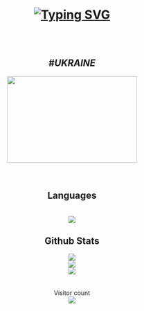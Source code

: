 <h1 align="center">
   <a href="https://git.io/typing-svg"><img src="https://readme-typing-svg.demolab.com?font=Cascadia+Code&size=24&pause=1000&width=480&lines=Hi+there!+I'm+JJ-JIN!;I+love+building+websites!;Follow+%40satled-caramel+on+GitHub!!!" alt="Typing SVG" /></a>
</h1>
<br>
<br>
<div align="center">
   <h2 align="center"><i>#UKRAINE</i></h2>
   <img src="https://cdn.britannica.com/14/4814-004-7C0DF1BB/Flag-Ukraine.jpg" align="middle" width="300px" height="200px"/>
</div>
<br>
<br>
<div align="center">
   <h2>Languages</h2>
   <br>
   <img src="https://github-readme-stats.vercel.app/api/top-langs/?username=ttiramisu&count_private=true&show_icons=true&theme=onedark&layout=compact" align="middle"/>
   <br>
   <h2>Github Stats</h2>
   <img src="https://github-readme-stats.vercel.app/api?username=ttiramisu&count_private=true&show_icons=true&theme=onedark" />
   <br>
   <img src="https://streak-stats.demolab.com/?user=ttiramisu&theme=radical%22%20width=%2249%%22%20alt=%22streaks%20graph" />
   <br>
   <img src="https://github-readme-activity-graph.cyclic.app/graph?username=ttiramisu&bg_color=141321&color=A9FEF7&line=626069&point=F8D847&area_color=FE428E&title_color=FE428E&area=true%22" />
   <br>
   <br>
   <br>
   Visitor count
   <br>
   <img src="https://profile-counter.glitch.me/ttiramisu/count.svg" />
</div>
